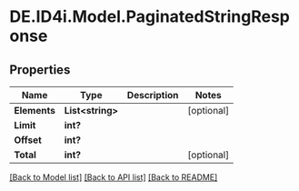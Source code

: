 # DE.ID4i.Model.PaginatedStringResponse
## Properties

Name | Type | Description | Notes
------------ | ------------- | ------------- | -------------
**Elements** | **List&lt;string&gt;** |  | [optional] 
**Limit** | **int?** |  | 
**Offset** | **int?** |  | 
**Total** | **int?** |  | [optional] 

[[Back to Model list]](../README.md#documentation-for-models) [[Back to API list]](../README.md#documentation-for-api-endpoints) [[Back to README]](../README.md)

